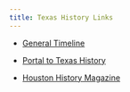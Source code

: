 ```yaml
---
title: Texas History Links
---
```


- [General Timeline](https://www.thestoryoftexas.com/discover/texas-history-timeline)

- [Portal to Texas History](https://texashistory.unt.edu/)

- [Houston History Magazine](https://houstonhistorymagazine.org/)


